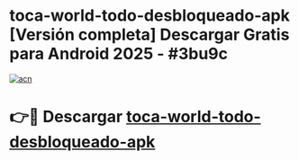 # toca-world-todo-desbloqueado-apk  [Versión completa] Descargar Gratis para Android 2025 - #3bu9c

[![acn](https://github.com/user-attachments/assets/0f9c940e-d8b0-45ae-aac7-cd30a18b3e1c)](https://apps.freeplayer.one?title=toca-world-todo-desbloqueado-apk&ref=9F)

# 👉🔴 Descargar [toca-world-todo-desbloqueado-apk](https://apps.freeplayer.one?title=toca-world-todo-desbloqueado-apk&ref=9F)